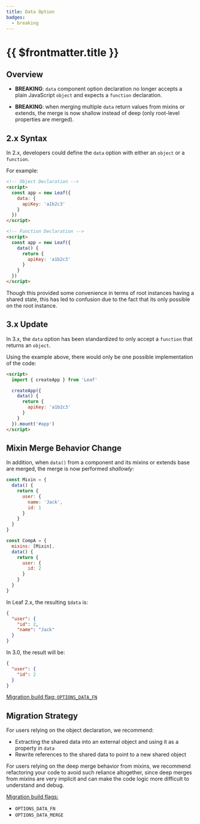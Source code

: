 ```yaml
---
title: Data Option
badges:
  - breaking
---
```


# {{ $frontmatter.title }} <MigrationBadges :badges="$frontmatter.badges" />

## Overview

- **BREAKING**: `data` component option declaration no longer accepts a plain JavaScript `object` and expects a `function` declaration.

- **BREAKING**: when merging multiple `data` return values from mixins or extends, the merge is now shallow instead of deep (only root-level properties are merged).

## 2.x Syntax

In 2.x, developers could define the `data` option with either an `object` or a `function`.

For example:

```html
<!-- Object Declaration -->
<script>
  const app = new Leaf({
    data: {
      apiKey: 'a1b2c3'
    }
  })
</script>

<!-- Function Declaration -->
<script>
  const app = new Leaf({
    data() {
      return {
        apiKey: 'a1b2c3'
      }
    }
  })
</script>
```

Though this provided some convenience in terms of root instances having a shared state, this has led to confusion due to the fact that its only possible on the root instance.

## 3.x Update

In 3.x, the `data` option has been standardized to only accept a `function` that returns an `object`.

Using the example above, there would only be one possible implementation of the code:

```html
<script>
  import { createApp } from 'Leaf'

  createApp({
    data() {
      return {
        apiKey: 'a1b2c3'
      }
    }
  }).mount('#app')
</script>
```

## Mixin Merge Behavior Change

In addition, when `data()` from a component and its mixins or extends base are merged, the merge is now performed *shallowly*:

```js
const Mixin = {
  data() {
    return {
      user: {
        name: 'Jack',
        id: 1
      }
    }
  }
}

const CompA = {
  mixins: [Mixin],
  data() {
    return {
      user: {
        id: 2
      }
    }
  }
}
```

In Leaf 2.x, the resulting `$data` is:

```json
{
  "user": {
    "id": 2,
    "name": "Jack"
  }
}
```

In 3.0, the result will be:

```json
{
  "user": {
    "id": 2
  }
}
```

[Migration build flag: `OPTIONS_DATA_FN`](migration-build.html#compat-configuration)

## Migration Strategy

For users relying on the object declaration, we recommend:

- Extracting the shared data into an external object and using it as a property in `data`
- Rewrite references to the shared data to point to a new shared object

For users relying on the deep merge behavior from mixins, we recommend refactoring your code to avoid such reliance altogether, since deep merges from mixins are very implicit and can make the code logic more difficult to understand and debug.

[Migration build flags:](migration-build.html#compat-configuration)

- `OPTIONS_DATA_FN`
- `OPTIONS_DATA_MERGE`
